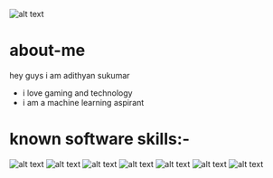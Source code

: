 ![alt text](https://www.canva.com/design/play?template=EADaj-hseag&category=tACZChtREUA&type=TAD59MlPNfs)
# about-me
 hey guys i am adithyan sukumar
* i love gaming and technology 
* i am a machine learning aspirant 

# known software skills:-
![alt text](https://www.tensorflow.org/images/tf_logo_social.png)
![alt text](https://openexpoeurope.com/wp-content/uploads/2019/12/flutter-logo-sharing.png)
![alt text](https://encrypted-tbn0.gstatic.com/images?q=tbn:ANd9GcTmwlUqybCVRwjPqFB4lcTzavokNGAYPy6WYU_Mc8xjHy6HtaaLjCRtht0HTumkdUeiJ00&usqp=CAU)
![alt text](https://4a7efb2d53317100f611-1d7064c4f7b6de25658a4199efb34975.ssl.cf1.rackcdn.com/patch-or-perish-java-ftc-tells-oracle-showcase_image-1-p-2014.jpg)
![alt text](https://cdn-images-1.medium.com/fit/t/1600/480/1*QFgSZTYpRbyxfti-ouAbtA.png)
![alt text](https://encrypted-tbn0.gstatic.com/images?q=tbn:ANd9GcQ4mAT0UbEAa8u7uqICdoS1Nv4zoFrPPzJgEqwSaRx_lNIhPcM0cRhmR2nvXkwNBQooRh0&usqp=CAU)
![alt text](https://upload.wikimedia.org/wikipedia/commons/thumb/0/05/Scikit_learn_logo_small.svg/1024px-Scikit_learn_logo_small.svg.png)

